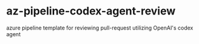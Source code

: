 # az-pipeline-codex-agent-review
azure pipeline template for reviewing pull-request utilizing OpenAI's codex agent
